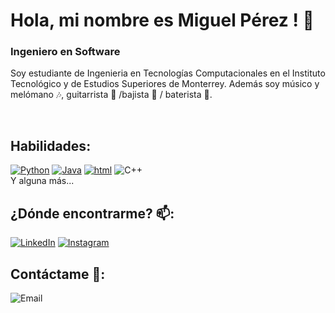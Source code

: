 #  Hola, mi nombre es Miguel Pérez ! 👋
### Ingeniero en Software

Soy estudiante de Ingenieria en Tecnologías Computacionales en el Instituto Tecnológico y de Estudios Superiores de Monterrey. Además soy músico y melómano 🎶, guitarrista 🎸 /bajista 🎸 / baterista 🥁.


</br>

## Habilidades:
[![Python](https://img.shields.io/badge/Python-yellow?style=for-the-badge&logo=python&logoColor=white&labelColor=101010)]()
[![Java](https://img.shields.io/badge/Java-007396?style=for-the-badge&logo=java&logoColor=white&labelColor=101010)]()
[![html](https://img.shields.io/badge/html-007396?style=for-the-badge&logo=html&logoColor=white&labelColor=101010)]()
![C++](https://img.shields.io/badge/C++-0095D5?style=for-the-badge&logo=C++&logoColor=white&labelColor=101010)</br>
Y alguna más...

## ¿Dónde encontrarme? 📫:
[![LinkedIn](https://img.shields.io/badge/LinkedIn-Miguel_Perez-0077B5?style=for-the-badge&logo=linkedin&logoColor=white&labelColor=101010)](https://www.linkedin.com/in/miguel-%C3%A1ngel-p%C3%A9rez-%C3%A1vila-4b808b266/)
[![Instagram](https://img.shields.io/badge/Instagram-@tgmapa-E4405F?style=for-the-badge&logo=instagram&logoColor=white&labelColor=101010)](https://instagram.com/tgmapa)

## Contáctame 💬:
![Email](https://img.shields.io/badge/miguelperez020704@gmail.com.com-44a3f1?style=for-the-badge&logo=gmail&logoColor=white&labelColor=101010)
